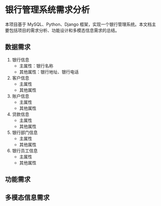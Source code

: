 # 银行管理系统需求分析

本项目基于 MySQL、Python、Django 框架，实现一个银行管理系统。本文档主要包括项目的需求分析、功能设计和多模态信息需求的总结。

## 数据需求

1. 银行信息
   - 主属性：银行名称
   - 其他属性：银行地址、银行电话
2. 客户信息
   - 主属性
   - 其他属性
3. 账户信息
   - 主属性
   - 其他属性
4. 贷款信息
   - 主属性
   - 其他属性
5. 银行部门信息
   - 主属性
   - 其他属性
6. 银行员工信息
   - 主属性
   - 其他属性

## 功能需求

## 多模态信息需求
